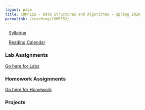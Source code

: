```yaml
---
layout: page
title: COMP152 - Data Structures and Algorithms - Spring 2020
permalink: /teaching/COMP152/
---
```


&nbsp;&nbsp;&nbsp;[Syllabus](/teaching/COMP152/comp152-syllabus.pdf)  

&nbsp;&nbsp;&nbsp;[Reading Calendar](/teaching/COMP152/reading/)


### Lab Assignments

[Go here for Labs](/teaching/COMP152/labs/)

### Homework Assignments

[Go here for Homework](/teaching/COMP152/homework/)

### Projects

